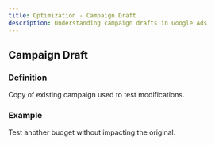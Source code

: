```yaml
---
title: Optimization - Campaign Draft
description: Understanding campaign drafts in Google Ads
---
```


## Campaign Draft

### Definition
Copy of existing campaign used to test modifications.

### Example
Test another budget without impacting the original.